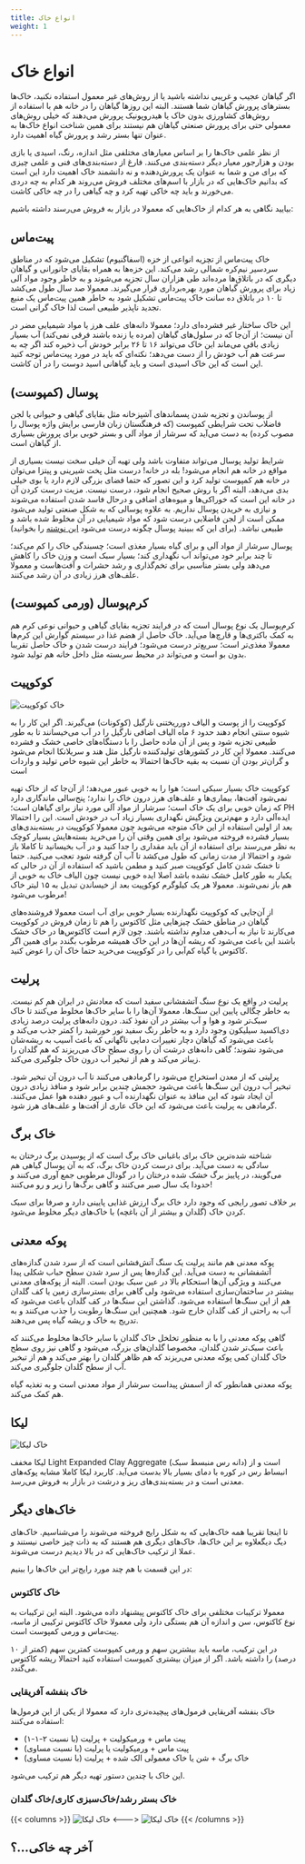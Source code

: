 ```yaml
---
title: انواع خاک
weight: 1
---
```


# انواع خاک
اگر گیاهان عجیب و غریبی نداشته باشید
یا از روش‌های غیر معمول استفاده نکنید،
خاک‌‌ها بسترهای پرورش گیاهان شما هستند.
البته این روزها گیاهان را در خانه هم با استفاده از
 روش‌های کشاورزی بدون خاک یا هیدروپونیک پرورش می‌دهند که خیلی روش‌های معمولی
 حتی برای پرورش صنعتی گیاهان هم نیستند برای همین شناخت انواع خاک‌ها
 به عنوان تنها بستر رشد و پرورش گیاه اهمیت دارد.

از نظر علمی خاک‌ها را بر اساس معیارهای مختلفی مثل اندازه، رنگ، اسیدی یا
بازی بودن و 
هزارجور معیار دیگر دسته‌بندی‌ می‌کنند. فارغ از دسته‌بندی‌های فنی و علمی
چیزی که برای من و شما به عنوان
یک پرورش‌دهنده و نه دانشمند خاک اهمیت دارد این است که
بدانیم خاک‌هایی که در بازار با اسم‌های مختلف فروش می‌روند هر کدام به چه
دردی می‌خورند و باید چه خاکی تهیه‌ کرد و چه گیاهی را در چه خاکی کاشت.

بیایید نگاهی به هر کدام از خاک‌هایی که معمولا در بازار به فروش می‌رسند داشته
باشیم:


## پیت‌ماس
خاک پیت‌ماس از تچزیه انواعی از خزه (اسفاگنیوم) تشکیل می‌شود
که در مناطق سردسیر نیم‌کره
شمالی رشد می‌کند.
این خزه‌ها به همراه بقایای جانورانی و گیاهان دیگری که در باتلاق‌ها مرده‌اند
طی هزاران سال تجزیه می‌شوند و به خاطر وجود مواد آلی زیاد برای پرورش گیاهان
مورد بهره‌برداری قرار می‌گیرند.
معمولا صد سال طول می‌کشد تا ۱۰ در باتلاق ده سانت خاک پیت‌ماس تشکیل شود
به خاطر همین پیت‌ماس یک منبع تجدید ناپذیر طبیعی است لذا خاک گرانی است.

این خاک ساختار غیر فشرده‌ای دارد؛
معمولا دانه‌های علف هرز یا مواد شیمیایی مضر در آن نیست؛
از آن‌جا که در سلول‌های گیاهان (مرده یا زنده باشند فرقی نمی‌کند)
آب بسیار زیادی باقی می‌ماند این خاک می‌تواند ۱۶ تا ۲۶ برابر خودش
آب ذخیره کند اگر چه به سرعت هم آب خودش را از دست می‌دهد؛
نکته‌ای که باید در مورد پیت‌ماس توجه کنید این است 
که این خاک اسیدی است و باید گیاهانی اسید دوست را در آن کاشت.

## پوسال (کمپوست)
از پوساندن و تجزیه شدن پسماندهای آشپزخانه مثل بقایای گیاهی و حیوانی یا
لجن فاضلاب تحت شرایطی کمپوست (که فرهنگستان زبان فارسی برایش واژه پوسال را مصوب کرده)
به دست می‌آید که سرشار از مواد آلی و بستر خوبی برای پرورش بسیاری از گیاهان است. 

شرایط تولید پوسال می‌تواند متفاوت باشد ولی تهیه آن خیلی سخت نیست بسیاری از مواقع
در خانه هم انجام می‌شود!
بله در خانه! درست مثل پخت شیرینی و پیتزا می‌توان در خانه هم کمپوست تولید کرد و
این تصور که حتما فضای بزرگی لازم دارد یا بوی خیلی بدی می‌دهد،
البته اگر با روش صحیح انجام شود، درست نیست.
مزیت درست کردن آن در خانه این است که خوراکی‌ها و میوه‌های اضافی و درحال
 فاسد شدن استفاده می‌شوند و نیازی به خریدن پوسال نداریم.
به علاوه پوسالی که به شکل صنعتی تولید می‌شود ممکن است از لجن فاضلابی
درست شود که مواد شیمیایی در آن مخلوط شده باشد و طبیعی نباشد.
(برای این‌ که ببینید پوسال چگونه درست می‌شود 
[این نوشته](/chapters/general/diy-compost/)
را بخوانید) 

پوسال سرشار از مواد آلی‌ و برای گیاه بسیار مغذی است؛
چسبندگی خاک را کم می‌کند؛
تا چند برابر خود می‌تواند آب نگهداری کند؛
بسیار سبک است و وزن خاک را کاهش می‌دهد 
ولی بستر مناسبی برای تخم‌گذاری و رشد حشرات و آفت‌هاست
و معمولا علف‌های هرز زیادی در آن رشد می‌کنند. 

## کرم‌پوسال (ورمی کمپوست)
کرم‌پوسال یک نوع پوسال است که در فرایند تجزیه بقایای گیاهی و حیوانی نوعی
کرم هم به کمک باکتری‌ها و قارچ‌ها می‌آید.
خاک حاصل از هضم غذا در سیستم گوارش این کرم‌ها معمولا مغذی‌تر است؛
سریع‌تر درست می‌شود؛
فرایند درست شدن و خاک حاصل تقریبا بدون بو است و می‌تواند در
محیط سربسته مثل داخل خانه هم تولید شود.

## کوکوپیت

![خاک کوکوپیت](/media/soil/cocopeat.jpg)

کوکوپیت را از پوست و الیاف دورریختنی نارگیل (کوکونات)
می‌گیرند. اگر این کار را به شیوه سنتی انجام دهند حدود ۶ ماه الیاف اضافی
نارگیل را در آب می‌خیسانند تا به طور طبیعی تجزیه شود و پس از آن ماده حاصل
را با دستگاه‌های خاصی خشک و فشرده می‌کنند. 
معمولا این کار در کشورهای تولیدکننده نارگیل مثل هند و سریلانکا انجام می‌شود
و گران‌تر بودن آن نسبت به بقیه خاک‌ها احتمالا به خاطر این شیوه خاص تولید و واردات
است

کوکوپیت خاک بسیار سبکی است؛
هوا را به خوبی عبور می‌دهد؛
از آن‌جا که از خاک
تهیه نمی‌شود آفت‌ها، بیماری‌ها و علف‌های هرز درون خاک را ندارد؛
پنج‌سالی ماندگاری دارد که زمان خوبی برای یک خاک است؛
سرشار از مواد آلی مورد نیاز برای گیاهان است؛
PH ایده‌آلی دارد
و مهم‌ترین ویژگیش نگهداری بسیار زیاد آب در
خودش است. این را احتمالا بعد از اولین استفاده از این خاک متوجه
می‌شوید چون معمولا کوکوپیت در بسته‌بندی‌های بسیار فشرده فروخته می‌شود
برای همین وقتی آن را می‌خرید بسته‌هایش بسیار کوچک به نظر می‌رسند
برای استفاده از آن باید مقداری را جدا کنید و در آب بخیسانید تا کاملا باز شود
و احتمالا از مدت زمانی که طول می‌کشد تا آب آن گرفته شود تعجب می‌کنید.
حتما تا خشک شدن کامل کوکوپیت صبر کنید و مطمن باشید که استفاده از آن در حالی
که یکبار به طور کامل خشک نشده باشد اصلا ایده خوبی نیست چون الیاف خاک
به خوبی از هم باز نمی‌شوند.
معمولا
هر یک کیلوگرم کوکوپیت بعد از خیساندن تبدیل به ۱۵ لیتر خاک مرطوب می‌شود!

از آن‌جایی که کوکوپیت نگهدارنده بسیار خوبی برای آب است معمولا فروشنده‌های گیاهان
در مناطق خشک چیزهایی مثل کاکتوس را هم تا زمان فروش در کوکوپیت می‌کارند
تا نیاز به آب‌دهی مداوم نداشته باشند. چون لازم است کاکتوس‌ها در خاک خشک باشند
این باعث می‌شود که ریشه آن‌ها در این خاک همیشه مرطوب بگندد برای همین اگر
کاکتوس یا گیاه کم‌آبی را در کوکوپیت می‌خرید حتما خاک آن را عوض کنید.

## پرلیت
پرلیت در واقع یک نوع سنگ آتشفشانی سفید است 
که معادنش در ایران هم کم نیست.
به خاطر چگالی پایین این سنگ‌ها، معمولا آن‌ها را با سایر خاک‌ها مخلوط می‌کنند تا خاک
سبک‌تر شود و هوا و آب بیشتر در آن نفوذ کند. 
درون دانه‌های پرلیت درصد زیادی دی‌اکسید سیلیکون وجود دارد و به خاطر رنگ سفید
نور خورشید را کمتر جذب می‌کند
و باعث می‌شود که گیاهان دچار تغییرات دمایی ناگهانی که باعث آسیب به ریشه‌شان
می‌شود نشوند؛ گاهی دانه‌های درشت آن را روی سطح خاک می‌ریزند که
هم گلدان را زیبا‌تر می‌کند و هم از تبخیر آب درون
خاک جلوگیری می‌کند.


پرلیتی که از معدن استخراج می‌شود را گرمادهی می‌کنند تا آب درون آن تبخیر شود.
تبخیر آب درون این سنگ‌ها باعث می‌شود حجمش چندین برابر شود و منافذ زیادی درون آن
ایجاد شود که این منافذ به عنوان نگهدارنده آب و عبور دهنده هوا عمل می‌کنند.
گرما‌دهی به پرلیت باعث می‌شود که این خاک عاری از آفت‌ها و علف‌های هرز شود.

## خاک برگ
شناخته شده‌ترین خاک برای باغبانی خاک برگ است که از پوسیدن برگ‌ درختان
به سادگی به دست می‌آید.
برای درست کردن خاک برگ، که به آن پوسال گیاهی هم می‌گویند،
در پاییز برگ خشک شده درختان را در
گودال مرطوبی جمع آوری می‌کنند و حدودا یک سال صبر می‌کنند و گاهی برگ‌ها را
زیر و رو می‌کنند!

بر خلاف تصور رایجی که وجود دارد خاک برگ ارزش غذایی پایینی دارد و
صرفا برای سبک کردن خاک (گلدان و بیشتر از آن باغچه) با خاک‌های دیگر مخلوط می‌شود.

## پوکه معدنی
پوکه معدنی هم مانند پرلیت یک سنگ آتش‌فشانی است که از سرد شدن گدازه‌های آتشفشانی
به دست می‌آید.
این گدازه‌ها پس از سرد شدن سطح حباب شکلی پیدا می‌کنند و ویژگی آن‌ها استحکام بالا
در عین سبک بودن است.
البته از پوکه‌های معدنی بیشتر در ساختمان‌سازی استفاده می‌شود ولی گاهی برای بسترسازی
زمین‌ یا کف گلدان هم از این سنگ‌ها استفاده می‌شود.
گذاشتن این سنگ‌ها در کف گلدان باعث می‌شود که آب به راحتی از کف گلدان خارج شود.
همچنین این سنگ‌ها رطوبت را جذب می‌کنند و به تدریج به خاک و ریشه گیاه پس می‌دهند.


گاهی پوکه معدنی را با به منظور تخلخل خاک گلدان با سایر خاک‌ها
مخلوط می‌کنند که باعث سبک‌تر شدن گلدان، مخصوصا گلدان‌های بزرگ، می‌شود
و گاهی نیز روی سطح خاک گلدان 
کمی پوکه معدنی می‌ریزند که هم ظاهر گلدان را بهتر می‌کند و هم از تبخیر آب از سطح
گلدان جلوگیری می‌کند.

پوکه معدنی همانطور که از اسمش پیداست سرشار از مواد معدنی است و به تغذیه گیاه
هم کمک می‌کند.


## لیکا

![خاک لیکا](/media/soil/lica.jpg)

لیکا مخفف
Light Expanded Clay Aggregate
(دانه رس منبسط سبک)
است و از انبساط رس در کوره با دمای بسیار بالا بدست می‌آید.
کاربرد لیکا کاملا مشابه پوکه‌های معدنی است و در بسته‌بندی‌های ریز و درشت در
بازار به فروش می‌رسد.


## خاک‌های دیگر



تا اینجا تقریبا همه خاک‌هایی که به شکل رایج فروخته می‌شوند را می‌شناسیم.
خاک‌های دیگ دیگعلاوه بر این خاک‌ها، خاک‌های دیگری هم هستند که به ذات چیز
خاصی نیستند و عملا از ترکیب  خاک‌هایی که در بالا دیدیم درست می‌شوند.

در این قسمت با هم چند مورد رایج‌تر این خاک‌ها را ببنیم:


### خاک کاکتوس
معمولا ترکیبات مختلفی برای خاک کاکتوس پیشنهاد داده می‌شود.
البته این ترکیبات به نوع کاکتوس، سن و اندازه آن هم بستگی دارد 
ولی معمولا خاک کاکتوس ترکیبی از ماسه، پیت‌ماس و ورمی کمپوست است.

در این ترکیب، ماسه باید بیشترین سهم و ورمی کمپوست کمترین سهم (کمتر از ۱۰ درصد)
را داشته باشد. 
اگر از میزان بیشتری کمپوست استفاده کنید احتمالا ریشه کاکتوس می‌گندد.

### خاک بنفشه آفریقایی
خاک بنفشه آفریقایی فرمول‌های پیچیده‌تری دارد که معمولا از یکی از این فرمول‌ها
استفاده می‌کنند:

- پیت ماس + ورمیکولیت + پرلیت (با نسبت ۲-۱-۱)
- پیت ماس + ورمیکولیت یا پرلیت (با نسبت مساوی)
- خاک برگ + شن یا خاک معمولی الک شده + پرلیت  (با نسبت مساوی)

این خاک با چندین دستور تهیه دیگر هم ترکیب می‌شود.

### خاک بستر رشد/خاک‌سبزی کاری/خاک  گلدان 

{{< columns >}} <!-- begin columns block -->
![خاک لیکا](/media/soil/mix-one.jpg)
<---> <!-- magic sparator, between columns -->
![خاک لیکا](/media/soil/mix-two.jpg)
{{< /columns >}}


## آخر چه خاکی...؟



